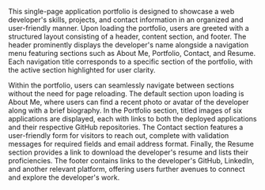This single-page application portfolio is designed to showcase a web developer's skills, projects, and contact information in an organized and user-friendly manner. Upon loading the portfolio, users are greeted with a structured layout consisting of a header, content section, and footer. The header prominently displays the developer's name alongside a navigation menu featuring sections such as About Me, Portfolio, Contact, and Resume. Each navigation title corresponds to a specific section of the portfolio, with the active section highlighted for user clarity.

Within the portfolio, users can seamlessly navigate between sections without the need for page reloading. The default section upon loading is About Me, where users can find a recent photo or avatar of the developer along with a brief biography. In the Portfolio section, titled images of six applications are displayed, each with links to both the deployed applications and their respective GitHub repositories. The Contact section features a user-friendly form for visitors to reach out, complete with validation messages for required fields and email address format. Finally, the Resume section provides a link to download the developer's resume and lists their proficiencies. The footer contains links to the developer's GitHub, LinkedIn, and another relevant platform, offering users further avenues to connect and explore the developer's work.
